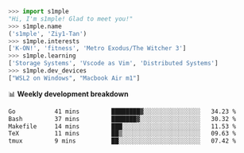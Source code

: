 ```python
>>> import s1mple
"Hi, I'm s1mple! Glad to meet you!"
>>> s1mple.name
('s1mple', 'Ziy1-Tan')
>>> s1mple.interests
['K-ON!', 'fitness', 'Metro Exodus/The Witcher 3']
>>> s1mple.learning
['Storage Systems', 'Vscode as Vim', 'Distributed Systems']
>>> s1mple.dev_devices
["WSL2 on Windows", "Macbook Air m1"]
```
📊 **Weekly development breakdown**
<!--START_SECTION:waka-->

```txt
Go           41 mins         ████████▓░░░░░░░░░░░░░░░░   34.23 %
Bash         37 mins         ███████▓░░░░░░░░░░░░░░░░░   30.32 %
Makefile     14 mins         ███░░░░░░░░░░░░░░░░░░░░░░   11.53 %
TeX          11 mins         ██▒░░░░░░░░░░░░░░░░░░░░░░   09.63 %
tmux         9 mins          ██░░░░░░░░░░░░░░░░░░░░░░░   07.42 %
```

<!--END_SECTION:waka-->
